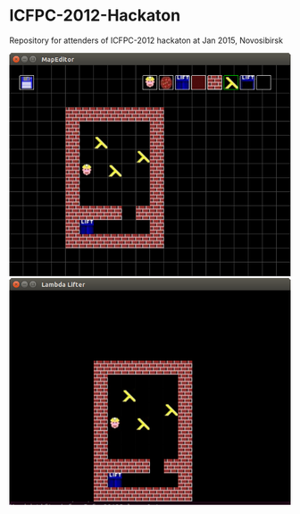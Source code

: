 # ICFPC-2012-Hackaton
Repository for attenders of ICFPC-2012 hackaton at Jan 2015, Novosibirsk

![](MapEditor.png)
![](LambdaLifter.png)
